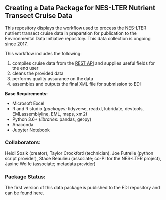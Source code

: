 ## Creating a Data Package for NES-LTER Nutrient Transect Cruise Data

This repository displays the workflow used to process the NES-LTER nutrient transect cruise data in preparation for publication to the Environmental Data Initiative repository. This data collection is ongoing since 2017.

This workflow includes the following:
1) compiles cruise data from the [REST API](https://github.com/WHOIGit/nes-lter-ims/wiki/Using-REST-API) and supplies useful fields for the end user
2) cleans the provided data
3) performs quality assurance on the data
4) assembles and outputs the final XML file for submission to EDI

**Base Requirements:**
- Microsoft Excel
- R and R studio (*packages:* tidyverse, readxl, lubridate, devtools, EMLassemblyline, EML, maps, xml2)
- Python 3.6+ (*libraries:* pandas, geopy)
- Anaconda
- Jupyter Notebook

### Collaborators:
Heidi Sosik (creator), Taylor Crockford (technician), Joe Futrelle (python script provider), Stace Beaulieu (associate; co-PI for the NES-LTER project), Jaxine Wolfe (associate; metadata provider)

### Package Status:
The first version of this data package is published to the EDI repository and can be found [here](https://doi.org/10.6073/pasta/ef03b9f0d7acf5a6ac532eff09f448fd).
